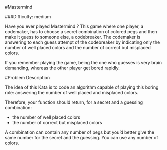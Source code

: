 #Mastermind

###Difficulty: medium

Have you ever played Mastermind ? This game where one player, a codemaker, has to choose a secret combination of colored pegs and then make it guess to someone else, a codebreaker. The codemaker is answering to each guess attempt of the codebreaker by indicating only the number of well placed colors and the number of correct but misplaced colors.

If you remember playing the game, being the one who guesses is very brain demanding, whereas the other player get bored rapidly.

#Problem Description

The idea of this Kata is to code an algorithm capable of playing this boring role: answering the number of well placed and misplaced colors.

Therefore, your function should return, for a secret and a guessing combination:
* the number of well placed colors
* the number of correct but misplaced colors

A combination can contain any number of pegs but you’d better give the same number for the secret and the guessing. You can use any number of colors.